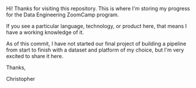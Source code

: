 Hi! Thanks for visiting this repository. This is where I'm storing my progress for the Data Engineering ZoomCamp program.

If you see a particular language, technology, or product here, that means I have a working knowledge of it.

As of this commit, I have not started our final project of building a pipeline from start to finish with a dataset and platform of my choice, but I'm very excited to share it here.

Thanks,

Christopher
